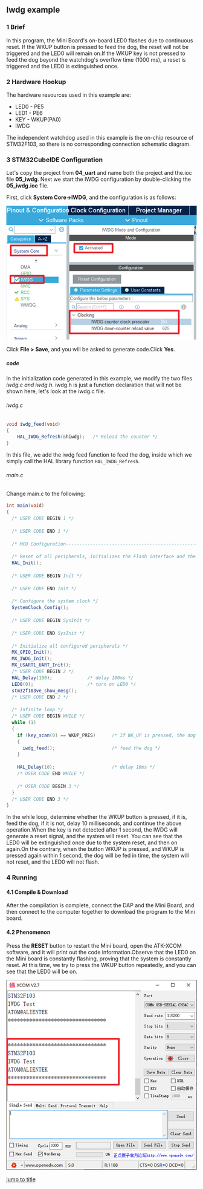 ## Iwdg example<a name="brief"></a>

### 1 Brief
In this program, the Mini Board's on-board LED0 flashes due to continuous reset. If the WKUP button is pressed to feed the dog, the reset will not be triggered and the LED0 will remain on.If the WKUP key is not pressed to feed the dog beyond the watchdog's overflow time (1000 ms), a reset is triggered and the LED0 is extinguished once.
### 2 Hardware Hookup
The hardware resources used in this example are:
+ LED0 - PE5
+ LED1 - PE6
+ KEY - WKUP(PA0)
+ IWDG

The independent watchdog used in this example is the on-chip resource of STM32F103, so there is no corresponding connection schematic diagram.

### 3 STM32CubeIDE Configuration

Let's copy the project from **04_uart** and name both the project and the.ioc file **05_iwdg**. Next we start the IWDG configuration by double-clicking the **05_iwdg.ioc** file.

First, click **System Core->IWDG**, and the configuration is as follows:

<img src="../../1_docs/3_figures/05_iwdg/01_config.png">

Click **File > Save**, and you will be asked to generate code.Click **Yes**.

##### code
In the initialization code generated in this example, we modify the two files *iwdg.c and iwdg.h*. iwdg.h is just a function declaration that will not be shown here, let's look at the iwdg.c file.
###### iwdg.c
```c#
void iwdg_feed(void)
{
    HAL_IWDG_Refresh(&hiwdg);   /* Reload the counter */
}
```
In this file, we add the iwdg feed function to feed the dog, inside which we simply call the HAL library function ``HAL_IWDG_Refresh``.

###### main.c
Change main.c to the following:
```c#
int main(void)
{
  /* USER CODE BEGIN 1 */

  /* USER CODE END 1 */

  /* MCU Configuration--------------------------------------------------------*/

  /* Reset of all peripherals, Initializes the Flash interface and the Systick. */
  HAL_Init();

  /* USER CODE BEGIN Init */

  /* USER CODE END Init */

  /* Configure the system clock */
  SystemClock_Config();

  /* USER CODE BEGIN SysInit */

  /* USER CODE END SysInit */

  /* Initialize all configured peripherals */
  MX_GPIO_Init();
  MX_IWDG_Init();
  MX_USART1_UART_Init();
  /* USER CODE BEGIN 2 */
  HAL_Delay(100);             /* delay 100ms */
  LED0(0);                    /* turn on LED0 */
  stm32f103ve_show_mesg();
  /* USER CODE END 2 */

  /* Infinite loop */
  /* USER CODE BEGIN WHILE */
  while (1)
  {
    if (key_scan(0) == WKUP_PRES)      /* If WK_UP is pressed, the dog is fed. */
    {
      iwdg_feed();                     /* feed the dog */
    }

    HAL_Delay(10);                     /* delay 10ms */
    /* USER CODE END WHILE */

    /* USER CODE BEGIN 3 */
  }
  /* USER CODE END 3 */
}
```
In the while loop, determine whether the WKUP button is pressed, if it is, feed the dog, if it is not, delay 10 milliseconds, and continue the above operation.When the key is not detected after 1 second, the IWDG will generate a reset signal, and the system will reset. You can see that the LED0 will be extinguished once due to the system reset, and then on again.On the contrary, when the button WKUP is pressed, and WKUP is pressed again within 1 second, the dog will be fed in time, the system will not reset, and the LED0 will not flash.


### 4 Running
#### 4.1 Compile & Download
After the compilation is complete, connect the DAP and the Mini Board, and then connect to the computer together to download the program to the Mini board.
#### 4.2 Phenomenon
Press the **RESET** button to restart the Mini board, open the ATK-XCOM software, and it will print out the code information.Observe that the LED0 on the Mini board is constantly flashing, proving that the system is constantly reset. At this time, we try to press the WKUP button repeatedly, and you can see that the LED0 will be on.

<img src="../../1_docs/3_figures/05_iwdg/02_xcom.png">

[jump to title](#brief)
